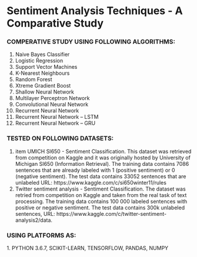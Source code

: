 <!DOCTYPE html>
<html lang="en">
<body>
<div>
  <h1>Sentiment Analysis Techniques - A Comparative Study</h1>
  <h3>COMPERATIVE STUDY USING FOLLOWING ALGORITHMS:</h3>
</div>
<ol>
  <li>Naive Bayes Classifier</li>
  <li>Logistic Regression </li>  
  <li>Support Vector Machines </li>
  <li>K-Nearest Neighbours</li>
  <li>Random Forest</li>
  <li>Xtreme Gradient Boost </li>  
  <li>Shallow Neural Network </li>
  <li>Multilayer Perceptron Network </li>    
  <li>Convolutional Neural Network </li>   
  <li>Recurrent Neural Network </li>  
  <li>Recurrent Neural Network – LSTM </li>
  <li>Recurrent Neural Network – GRU </li>
 </ol>
</div>
<div>  
<h3>TESTED ON FOLLOWING DATASETS:</h3>
<ol>
  <li>item UMICH SI650 - Sentiment Classification. 
  This dataset was retrieved from competition on Kaggle and it was originally hosted by University of Michigan SI650 (Information
  Retrieval). The training data contains 7086 sentences that are already labeled with 1    (positive sentiment) or 0 (negative sentiment). 
  The test data contains 33052 sentences that are unlabeled URL: https://www.kaggle.com/c/si650winter11/rules</li>
  
  <li>Twitter sentiment analysis - Sentiment Classification. The dataset was retried from competition on Kaggle and taken from the real task 
  of text processing. The training data contains 100 000 labeled sentences with positive or negative sentiment. The test data contains 
  300k unlabeled sentences, URL: https://www.kaggle.com/c/twitter-sentiment-analysis2/data. </li>
</ol>
</div>
<div>
<h3>USING PLATFORMS AS:</h3>
  <p>1. PYTHON 3.6.7, SCIKIT-LEARN, TENSORFLOW, PANDAS, NUMPY</p>
</div>
</body>
</html>